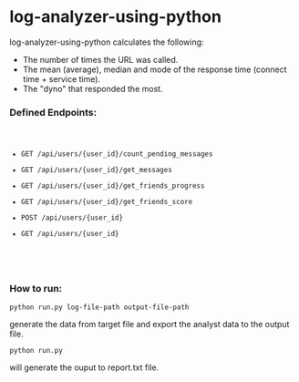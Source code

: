 log-analyzer-using-python
=========================

log-analyzer-using-python calculates the following:


<ul>
<li>The number of times the URL was called.</li>
<li>The mean (average), median and mode of the response time (connect time + service time).</li>
<li>The "dyno" that responded the most.</li>
</ul>

<h3>Defined Endpoints:</h3>
<pre>
<code>
<ul>
<li>GET /api/users/{user_id}/count_pending_messages</li>
<li>GET /api/users/{user_id}/get_messages</li>
<li>GET /api/users/{user_id}/get_friends_progress</li>
<li>GET /api/users/{user_id}/get_friends_score</li>
<li>POST /api/users/{user_id}</li>
<li>GET /api/users/{user_id}</li>
</ul>
</code>
</pre>
<h3> How to run:</h3>
<pre><code>python run.py log-file-path output-file-path</code></pre> generate the data from target file and export the analyst data to the output file.

<pre><code>python run.py</code></pre> will generate the ouput to report.txt file.

